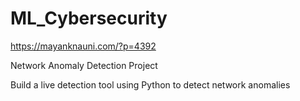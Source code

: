 # ML_Cybersecurity

https://mayanknauni.com/?p=4392

Network Anomaly Detection Project 

Build a live detection tool using Python to detect network anomalies

